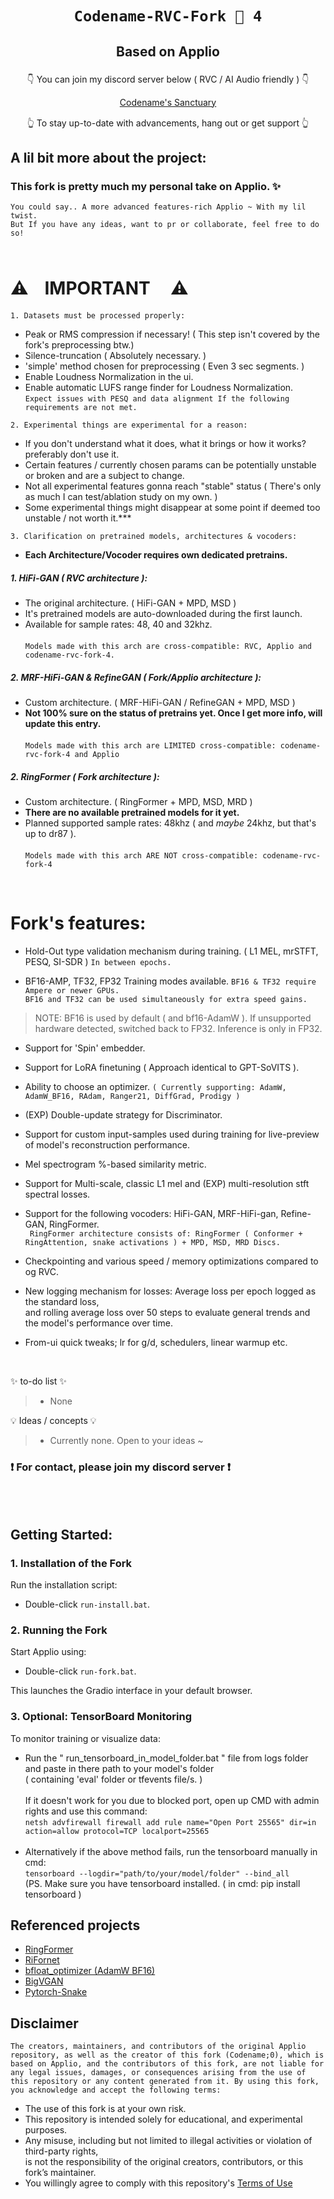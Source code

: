 # <p align="center">` Codename-RVC-Fork 🍇 4 ` </p>
## <p align="center">Based on Applio</p>

<p align="center"> ㅤㅤ👇 You can join my discord server below ( RVC / AI Audio friendly ) 👇ㅤㅤ </p>

</p>
<p align="center">
  <a href="https://discord.gg/xEqDU7C2z2" target="_blank"> Codename's Sanctuary</a>
</p>

<p align="center"> ㅤㅤ👆 To stay up-to-date with advancements, hang out or get support 👆ㅤㅤ </p>


## A lil bit more about the project:

### This fork is pretty much my personal take on Applio. ✨
``You could say.. A more advanced features-rich Applio ~ With my lil twist.``
<br/>
``But If you have any ideas, want to pr or collaborate, feel free to do so!``
<br/>
ㅤ
<br/>
# ⚠️ㅤ**IMPORTANT** ㅤ⚠️
`1. Datasets must be processed properly:`
- Peak or RMS compression if necessary! ( This step isn't covered by the fork's preprocessing btw.)
- Silence-truncation ( Absolutely necessary. )
- 'simple' method chosen for preprocessing ( Even 3 sec segments. )
- Enable Loudness Normalization in the ui.
- Enable automatic LUFS range finder for Loudness Normalization. <br/>
``Expect issues with PESQ and data alignment If the following requirements are not met.``


`2. Experimental things are experimental for a reason:`
- If you don't understand what it does, what it brings or how it works? preferably don't use it.
- Certain features / currently chosen params can be potentially unstable or broken and are a subject to change.
- Not all experimental features gonna reach "stable" status ( There's only as much I can test/ablation study on my own. )
- Some experimental things might disappear at some point if deemed too unstable / not worth it.***

`3. Clarification on pretrained models, architectures & vocoders:`
- **Each Architecture/Vocoder requires own dedicated pretrains.**
##### 1. HiFi-GAN ( RVC architecture ):
- The original architecture. ( HiFi-GAN + MPD, MSD )
- It's pretrained models are auto-downloaded during the first launch.
- Available for sample rates: 48, 40 and 32khz. <br/><br/>`Models made with this arch are cross-compatible: RVC, Applio and codename-rvc-fork-4.` 
##### 2. MRF-HiFi-GAN & RefineGAN ( Fork/Applio architecture ):
- Custom architecture. ( MRF-HiFi-GAN / RefineGAN + MPD, MSD )
- **Not 100% sure on the status of pretrains yet. Once I get more info, will update this entry.** <br/><br/>`Models made with this arch are LIMITED cross-compatible: codename-rvc-fork-4 and Applio`
##### 2. RingFormer ( Fork architecture ):
- Custom architecture. ( RingFormer + MPD, MSD, MRD )
- **There are no available pretrained models for it yet.**
- Planned supported sample rates: 48khz ( and *maybe* 24khz, but that's up to dr87 ).<br/><br/>`Models made with this arch ARE NOT cross-compatible: codename-rvc-fork-4` 
<br/>

# **Fork's features:**
 
- Hold-Out type validation mechanism during training. ( L1 MEL, mrSTFT, PESQ, SI-SDR )  ` In between epochs. `
 
- BF16-AMP, TF32, FP32 Training modes available.  ` BF16 & TF32 require Ampere or newer GPUs. `<br/>
`BF16 and TF32 can be used simultaneously for extra speed gains.`
> NOTE: BF16 is used by default ( and bf16-AdamW ). If unsupported hardware detected, switched back to FP32. Inference is only in FP32.

 
- Support for 'Spin' embedder.
 
- Support for LoRA finetuning ( Approach identical to GPT-SoVITS ).
 
- Ability to choose an optimizer.  ` ( Currently supporting: AdamW, AdamW_BF16, RAdam, Ranger21, DiffGrad, Prodigy ) `
 
- (EXP) Double-update strategy for Discriminator.
 
- Support for custom input-samples used during training for live-preview of model's reconstruction performance.
 
- Mel spectrogram %-based similarity metric.
 
- Support for Multi-scale, classic L1 mel and (EXP) multi-resolution stft spectral losses.
 
- Support for the following vocoders: HiFi-GAN, MRF-HiFi-gan, Refine-GAN, RingFormer.<br/>
` RingFormer architecture consists of: RingFormer ( Conformer + RingAttention, snake activations ) + MPD, MSD, MRD Discs.`
 
- Checkpointing and various speed / memory optimizations compared to og RVC.
 
- New logging mechanism for losses: Average loss per epoch logged as the standard loss, <br/>and rolling average loss over 50 steps to evaluate general trends and the model's performance over time.
 
- From-ui quick tweaks; lr for g/d, schedulers, linear warmup etc.
 
 
 <br/>
 
 
✨ to-do list ✨
> - None
 
💡 Ideas / concepts 💡
> - Currently none. Open to your ideas ~
 
 
### ❗ For contact, please join my discord server ❗
 <br/>
 <br/>

## Getting Started:

### 1. Installation of the Fork

Run the installation script:

- Double-click `run-install.bat`.

### 2. Running the Fork

Start Applio using:

- Double-click `run-fork.bat`.
 
This launches the Gradio interface in your default browser.

### 3. Optional: TensorBoard Monitoring
 
To monitor training or visualize data:
- Run the " run_tensorboard_in_model_folder.bat " file from logs folder and paste in there path to your model's folder </br>( containing 'eval' folder or tfevents file/s. )</br></br>If it doesn't work for you due to blocked port, open up CMD with admin rights and use this command:</br>`` netsh advfirewall firewall add rule name="Open Port 25565" dir=in action=allow protocol=TCP localport=25565 ``</br></br>
- Alternatively if the above method fails, run the tensorboard manually in cmd:</br> ``tensorboard --logdir="path/to/your/model/folder" --bind_all``</br>
(PS. Make sure you have tensorboard installed. ( in cmd:  pip install tensorboard )
 
## Referenced projects
+ [RingFormer](https://github.com/seongho608/RingFormer)
+ [RiFornet](https://github.com/Respaired/RiFornet_Vocoder)
+ [bfloat_optimizer (AdamW BF16)](https://github.com/lessw2020/bfloat_optimizer)
+ [BigVGAN](https://github.com/NVIDIA/BigVGAN/tree/main)
+ [Pytorch-Snake](https://github.com/falkaer/pytorch-snake)

 
## Disclaimer
``The creators, maintainers, and contributors of the original Applio repository, as well as the creator of this fork (Codename;0), which is based on Applio, and the contributors of this fork, are not liable for any legal issues, damages, or consequences arising from the use of this repository or any content generated from it. By using this fork, you acknowledge and accept the following terms:``
 
- The use of this fork is at your own risk.
- This repository is intended solely for educational, and experimental purposes.
- Any misuse, including but not limited to illegal activities or violation of third-party rights, <br/> is not the responsibility of the original creators, contributors, or this fork’s maintainer.
- You willingly agree to comply with this repository's [Terms of Use](https://github.com/codename0og/codename-rvc-fork-3/blob/main/TERMS_OF_USE.md)
